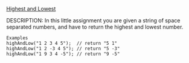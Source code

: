 [Highest and Lowest](https://www.codewars.com/kata/554b4ac871d6813a03000035)

DESCRIPTION:
In this little assignment you are given a string of space separated numbers, and have to return the highest and lowest number.
```
Examples
highAndLow("1 2 3 4 5");  // return "5 1"
highAndLow("1 2 -3 4 5"); // return "5 -3"
highAndLow("1 9 3 4 -5"); // return "9 -5"
```
